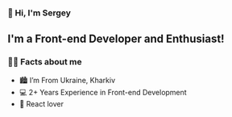 ### 👋 Hi, I'm Sergey

## I'm a Front-end Developer and Enthusiast!

### 🙋‍♂️ Facts about me
- 🏙️ I’m From Ukraine, Kharkiv
- 💻 2+ Years Experience in Front-end Development
- 🤍 React lover

<!--
**Radnet12/Radnet12** is a ✨ _special_ ✨ repository because its `README.md` (this file) appears on your GitHub profile.

Here are some ideas to get you started:

- 🔭 I’m currently working on ...
- 🌱 I’m currently learning ...
- 👯 I’m looking to collaborate on ...
- 🤔 I’m looking for help with ...
- 💬 Ask me about ...
- 📫 How to reach me: ...
- 😄 Pronouns: ...
- ⚡ Fun fact: ...
-->
